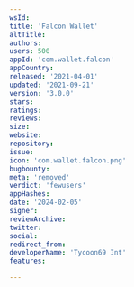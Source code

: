 ```yaml
---
wsId: 
title: 'Falcon Wallet'
altTitle: 
authors: 
users: 500
appId: 'com.wallet.falcon'
appCountry: 
released: '2021-04-01'
updated: '2021-09-21'
version: '3.0.0'
stars: 
ratings: 
reviews: 
size: 
website: 
repository: 
issue: 
icon: 'com.wallet.falcon.png'
bugbounty: 
meta: 'removed'
verdict: 'fewusers'
appHashes: 
date: '2024-02-05'
signer: 
reviewArchive: 
twitter: 
social: 
redirect_from: 
developerName: 'Tycoon69 Int'
features: 

---
```


